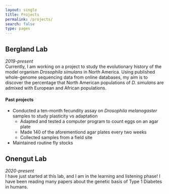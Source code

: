 ```yaml
---
layout: single
title: Projects
permalink: /projects/
search: false
type: pages
---
```

## Bergland Lab
*2019-present* <br>
Currently, I am working on a project to study the evolutionary history of the model organism *Drosophila simulans* in North America. Using published whole-genome sequencing data from online databases, my aim is to discover the percentage that North American populations of *D. simulans* are admixed with European and African populations.

<p style="font-size:10px;">

#### Past projects
* Conducted a ten-month fecundity assay on *Drosophila melanogaster* samples to study plasticity vs adaptation
  - Adapted and tested a computer program to count eggs on an agar plate
  - Made 140 of the aforementiond agar plates every two weeks
  - Collected samples from a field site
* Maintained routine fly stocks

</p>

## Onengut Lab
*2020-present* <br>
I have just started at this lab, and I am in the learning and listening phase! I have been reading many papers about the genetic basis of Type 1 Diabetes in humans.

